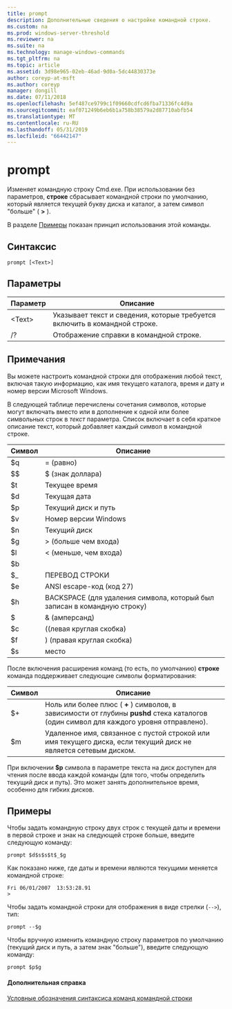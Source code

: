 ```yaml
---
title: prompt
description: Дополнительные сведения о настройке командной строке.
ms.custom: na
ms.prod: windows-server-threshold
ms.reviewer: na
ms.suite: na
ms.technology: manage-windows-commands
ms.tgt_pltfrm: na
ms.topic: article
ms.assetid: 3d98e965-02eb-46ad-9d0a-5dc44830373e
author: coreyp-at-msft
ms.author: coreyp
manager: dongill
ms.date: 07/11/2018
ms.openlocfilehash: 5ef487ce9799c1f09660cdfcd6fba71336fc4d9a
ms.sourcegitcommit: eaf071249b6eb6b1a758b38579a2d87710abfb54
ms.translationtype: MT
ms.contentlocale: ru-RU
ms.lasthandoff: 05/31/2019
ms.locfileid: "66442147"
---
```

# <a name="prompt"></a>prompt



Изменяет командную строку Cmd.exe. При использовании без параметров, **строке** сбрасывает командной строки по умолчанию, который является текущей букву диска и каталог, а затем символ "больше" ( **>** ).

В разделе [Примеры](#BKMK_examples) показан принцип использования этой команды.

## <a name="syntax"></a>Синтаксис

```
prompt [<Text>]
```

## <a name="parameters"></a>Параметры

|Параметр|Описание|
|---------|-----------|
|\<Text>|Указывает текст и сведения, которые требуется включить в командной строке.|
|/?|Отображение справки в командной строке.|

## <a name="remarks"></a>Примечания

Вы можете настроить командной строки для отображения любой текст, включая такую информацию, как имя текущего каталога, время и дату и номер версии Microsoft Windows.

В следующей таблице перечислены сочетания символов, которые могут включать вместо или в дополнение к одной или более символьных строк в *текст* параметра. Список включает в себя краткое описание текст, который добавляет каждый символ в командной строке.  

| Символ |                                 Описание                                 |
|-----------|-----------------------------------------------------------------------------|
|    $q     |                               = (равно)                                |
|    $$     |                               $ (знак доллара)                               |
|    $t     |                                Текущее время                                 |
|    $d     |                                Текущая дата                                 |
|    $p     |                           Текущий диск и путь                            |
|    $v     |                           Номер версии Windows                            |
|    $n     |                                Текущий диск                                |
|    $g     |                            > (больше чем входа)                            |
|    $l     |                             < (меньше, чем входа)                              |
|    $b     |                                                                             |
|    $_     |                               ПЕРЕВОД СТРОКИ                                |
|    $e     |                         ANSI escape-код (код 27)                          |
|    $h     | BACKSPACE (для удаления символа, который был записан в командную строку) |
|    $     |                                & (амперсанд)                                |
|    $c     |                            ((левая круглая скобка)                             |
|    $f     |                            ) (правая круглая скобка)                            |
|    $s     |                                    место                                    |

После включения расширения команд (то есть, по умолчанию) **строке** команда поддерживает следующие символы форматирования:  

|Символ|Описание|
|---------|-----------|
|$+|Ноль или более плюс ( **+** ) символов, в зависимости от глубины **pushd** стека каталогов (один символ для каждого уровня отправлено).|
|$m|Удаленное имя, связанное с пустой строкой или имя текущего диска, если текущий диск не является сетевым диском.|

При включении **$p** символа в параметре текста на диск доступен для чтения после ввода каждой команды (для того, чтобы определить текущий диск и путь). Это может занять дополнительное время, особенно для гибких дисков.

## <a name="BKMK_examples"></a>Примеры

Чтобы задать командную строку двух строк с текущей даты и времени в первой строке и знак на следующей строке больше, введите следующую команду:
```
prompt $d$s$s$t$_$g 
```
Как показано ниже, где даты и времени являются текущими меняется командной строке:
```
Fri 06/01/2007  13:53:28.91
>
```
Чтобы задать командной строки для отображения в виде стрелки (`-->`), тип:
```
prompt --$g
```
Чтобы вручную изменить командную строку параметров по умолчанию (текущий диск и путь, а затем знак "больше"), введите следующую команду:
```
prompt $p$g
```

#### <a name="additional-references"></a>Дополнительная справка

[Условные обозначения синтаксиса команд командной строки](command-line-syntax-key.md)